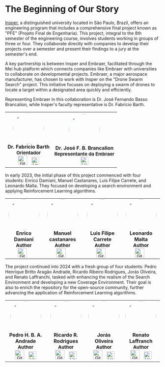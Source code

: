 # The Beginning of Our Story

[Insper](https://www.insper.edu.br/), a distinguished university located in São Paulo, Brazil, offers an engineering program that includes a comprehensive final project known as "PFE" (Projeto Final de Engenharia). This project, integral to the 8th semester of the engineering course, involves students working in groups of three or four. They collaborate directly with companies to develop their projects over a semester and present their findings to a jury at the semester's end.

A key partnership is between Insper and Embraer, facilitated through the Mei hub platform which connects companies like Embraer with universities to collaborate on developmental projects. Embraer, a major aerospace manufacturer, has chosen to work with Insper on the "Drone Swarm Search" project. This initiative focuses on deploying a swarm of drones to locate a target within a designated area quickly and efficiently.

Representing Embraer in this collaboration is Dr. José Fernando Basso Brancalion, while Insper's faculty representative is Dr. Fabrício Barth.

<div align="center">
    <table>
        <tr>
            <td align="center">
                <img src="https://github.com/fbarth.png" width="100px" alt="" style="border-radius: 50%;">
                <br>
                <sub style="font-size: 16px; font-weight: none;"><b>Dr. Fabrício Barth</b></sub>
                <br>
                <sub style="font-size: 15px; font-weight: bold;">Orientador</sub>
                <br>
                <button onclick="window.location.href='https://github.com/fbarth';" style="background: none; border: none; cursor: pointer; padding: 0; margin-right: 10px;">
                    <img src="https://icons.iconarchive.com/icons/papirus-team/papirus-apps/256/github-icon.png" alt="GitHub" width="30">
                </button>
                <button onclick="window.location.href='https://www.linkedin.com/in/fbarth/';" style="background: none; border: none; cursor: pointer; padding: 0;">
                    <img src="https://icons.iconarchive.com/icons/limav/flat-gradient-social/256/Linkedin-icon.png" alt="LinkedIn" width="25">
                </button>
            </td>
            <td align="center">
                <img src="https://media.licdn.com/dms/image/C4E03AQGn6DuuYwhjBw/profile-displayphoto-shrink_200_200/0/1564709106422?e=1718236800&v=beta&t=3JrDTb5QTF4k5qFZbQc3lK9sgSJbalH7Y3QD_rthXBE" width="100px" alt="" style="border-radius: 50%;">
                <br>
                <sub style="font-size: 16px; font-weight: none;"><b>Dr. José F. B. Brancalion</b></sub>
                <br>
                <sub style="font-size: 15px; font-weight: bold;">Representante da Embraer</sub>
                <br>
                <button onclick="window.location.href='https://www.linkedin.com/in/jose-fernando-basso-brancalion/';" style="background: none; border: none; cursor: pointer; padding: 0;">
                    <img src="https://icons.iconarchive.com/icons/limav/flat-gradient-social/256/Linkedin-icon.png" alt="LinkedIn" width="25">
                </button>
            </td>
        </tr>
    </table>
</div>

In early 2023, the initial phase of this project commenced with four students: Enrico Damiani, Manuel Castanares, Luis Filipe Carrete, and Leonardo Malta. They focused on developing a search environment and applying Reinforcement Learning algorithms.

<div align="center">
    <table>
        <tr>
            <td align="center">
                <img src="https://github.com/enricofd.png" width="100px" alt="" style="border-radius: 50%;">
                <br>
                <sub style="font-size: 16px; font-weight: none;"><b>Enrico Damiani</b></sub>
                <br>
                <sub style="font-size: 15px; font-weight: bold;">Author</sub>
                <br>
                <button onclick="window.location.href='https://github.com/enricofd';" style="background: none; border: none; cursor: pointer; padding: 0; margin-right: 10px;">
                    <img src="https://icons.iconarchive.com/icons/papirus-team/papirus-apps/256/github-icon.png" alt="GitHub" width="30">
                </button>
            </td>
            <td align="center">
                <img src="https://github.com/Manuel-castanares.png" width="100px" alt="" style="border-radius: 50%;">
                <br>
                <sub style="font-size: 16px; font-weight: none;"><b>Manuel castanares</b></sub>
                <br>
                <sub style="font-size: 15px; font-weight: bold;">Author</sub>
                <br>
                <button onclick="window.location.href='https://github.com/Manuel-castanares';" style="background: none; border: none; cursor: pointer; padding: 0; margin-right: 10px;">
                    <img src="https://icons.iconarchive.com/icons/papirus-team/papirus-apps/256/github-icon.png" alt="GitHub" width="30">
                </button>
            </td>
            <td align="center">
                <img src="https://github.com/lfcarrete.png" width="100px" alt="" style="border-radius: 50%;">
                <br>
                <sub style="font-size: 16px; font-weight: none;"><b>Luis Filipe Carrete</b></sub>
                <br>
                <sub style="font-size: 15px; font-weight: bold;">Author</sub>
                <br>
                <button onclick="window.location.href='https://github.com/lfcarrete';" style="background: none; border: none; cursor: pointer; padding: 0; margin-right: 10px;">
                    <img src="https://icons.iconarchive.com/icons/papirus-team/papirus-apps/256/github-icon.png" alt="GitHub" width="30">
                </button>
            </td>
            <td align="center">
                <img src="https://github.com/leonardodma.png" width="100px" alt="" style="border-radius: 50%;">
                <br>
                <sub style="font-size: 16px; font-weight: none;"><b>Leonardo Malta</b></sub>
                <br>
                <sub style="font-size: 15px; font-weight: bold;">Author</sub>
                <br>
                <button onclick="window.location.href='https://github.com/leonardodma';" style="background: none; border: none; cursor: pointer; padding: 0; margin-right: 10px;">
                    <img src="https://icons.iconarchive.com/icons/papirus-team/papirus-apps/256/github-icon.png" alt="GitHub" width="30">
                </button>
            </td>
        </tr>
    </table>
</div>

The project continued into 2024 with a fresh group of four students: Pedro Henrique Britto Aragão Andrade, Ricardo Ribeiro Rodrigues, Jorás Oliveira, and Renato Laffranchi, tasked with enhancing the realism of the Search Environment and developing a new Coverage Environment. Their goal is also to enrich the repository for the open-source community, further advancing the application of Reinforcement Learning algorithms.

<div align="center">
    <table>
        <tr>
            <td align="center">
                <img src="https://www.github.com/Pedro2712.png" width="100px" alt="" style="border-radius: 50%;">
                <br>
                <sub style="font-size: 16px; font-weight: none;"><b>Pedro H. B. A. Andrade</b></sub>
                <br>
                <sub style="font-size: 15px; font-weight: bold;">Author</sub>
                <br>
                <button onclick="window.location.href='https://www.github.com/Pedro2712';" style="background: none; border: none; cursor: pointer; padding: 0; margin-right: 10px;">
                    <img src="https://icons.iconarchive.com/icons/papirus-team/papirus-apps/256/github-icon.png" alt="GitHub" width="30">
                </button>
                <button onclick="window.location.href='https://www.linkedin.com/in/pedro-henrique-britto-aragao-andrade/';" style="background: none; border: none; cursor: pointer; padding: 0;">
                    <img src="https://icons.iconarchive.com/icons/limav/flat-gradient-social/256/Linkedin-icon.png" alt="LinkedIn" width="25">
                </button>
            </td>
            <td align="center">
                <img src="https://github.com/RicardoRibeiroRodrigues.png" width="100px" alt="" style="border-radius: 50%;">
                <br>
                <sub style="font-size: 16px; font-weight: none;"><b>Ricardo R. Rodrigues</b></sub>
                <br>
                <sub style="font-size: 15px; font-weight: bold;">Author</sub>
                <br>
                <button onclick="window.location.href='https://github.com/RicardoRibeiroRodrigues';" style="background: none; border: none; cursor: pointer; padding: 0; margin-right: 10px;">
                    <img src="https://icons.iconarchive.com/icons/papirus-team/papirus-apps/256/github-icon.png" alt="GitHub" width="30">
                </button>
                <button onclick="window.location.href='https://www.linkedin.com/in/ricardo-ribeiro-rodrigues-983b94196/';" style="background: none; border: none; cursor: pointer; padding: 0;">
                    <img src="https://icons.iconarchive.com/icons/limav/flat-gradient-social/256/Linkedin-icon.png" alt="LinkedIn" width="25">
                </button>
            </td>
            <td align="center">
                <img src="https://github.com/JorasOliveira.png" width="100px" alt="" style="border-radius: 50%;">
                <br>
                <sub style="font-size: 16px; font-weight: none;"><b>Jorás Oliveira</b></sub>
                <br>
                <sub style="font-size: 15px; font-weight: bold;">Author</sub>
                <br>
                <button onclick="window.location.href='https://github.com/JorasOliveira';" style="background: none; border: none; cursor: pointer; padding: 0; margin-right: 10px;">
                    <img src="https://icons.iconarchive.com/icons/papirus-team/papirus-apps/256/github-icon.png" alt="GitHub" width="30">
                </button>
                <button onclick="window.location.href='https://www.linkedin.com/in/jorasoliveira/';" style="background: none; border: none; cursor: pointer; padding: 0;">
                    <img src="https://icons.iconarchive.com/icons/limav/flat-gradient-social/256/Linkedin-icon.png" alt="LinkedIn" width="25">
                </button>
            </td>
            <td align="center">
                <img src="https://github.com/renatex333.png" width="100px" alt="" style="border-radius: 50%;">
                <br>
                <sub style="font-size: 16px; font-weight: none;"><b>Renato Laffranch</b></sub>
                <br>
                <sub style="font-size: 15px; font-weight: bold;">Author</sub>
                <br>
                <button onclick="window.location.href='https://github.com/renatex333';" style="background: none; border: none; cursor: pointer; padding: 0; margin-right: 10px;">
                    <img src="https://icons.iconarchive.com/icons/papirus-team/papirus-apps/256/github-icon.png" alt="GitHub" width="30">
                </button>
                <button onclick="window.location.href='https://www.linkedin.com/in/renato-laffranchi-falcao/';" style="background: none; border: none; cursor: pointer; padding: 0;">
                    <img src="https://icons.iconarchive.com/icons/limav/flat-gradient-social/256/Linkedin-icon.png" alt="LinkedIn" width="25">
                </button>
            </td>
        </tr>
    </table>
</div>

